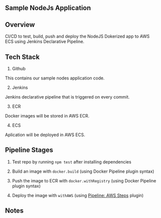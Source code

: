 Sample NodeJs Application
------------------------

## Overview

CI/CD to test, build, push and deploy the NodeJS Dokerized app to AWS ECS using Jenkins Declarative Pipeline.

## Tech Stack

1. Github

This contains our sample nodes application code.

2. Jenkins

Jenkins declarative pipeline that is triggered on every commit.

3. ECR

Docker images will be stored in AWS ECR.

4. ECS

Aplication will be deployed in AWS ECS.


## Pipeline Stages

1. Test repo by running `npm test` after installing dependencies

2. Build an image with `docker.build` (using Docker Pipeline plugin syntax)

3. Push the image to ECR with `docker.withRegistry` (using Docker Pipeline plugin syntax)

4. Deploy the image with `withAWS` (using [Pipeline: AWS Steps](https://plugins.jenkins.io/pipeline-aws/#plugin-content-withaws) plugin)


## Notes
